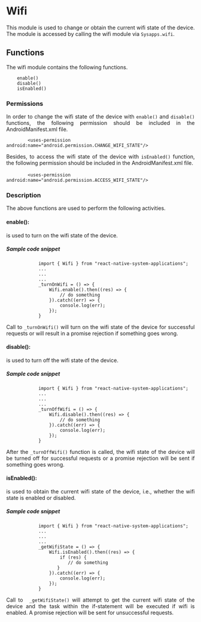 # Wifi
<p style = "text-align: justify">This module is used to change or obtain the current wifi state of the device. The module is accessed by calling the wifi module via <code>Sysapps.wifi</code>.</p> 

## Functions
<p style = "text-align: justify">The wifi module contains the following functions.</p>

``` 
    enable()
    disable()
    isEnabled()
```

### Permissions
<p style = "text-align: justify">In order to change the wifi state of the device with <code>enable()</code> and <code>disable()</code> functions, the following permission should be included in the AndroidManifest.xml file.</p>

 ```        <uses-permission android:name="android.permission.CHANGE_WIFI_STATE"/>```

<p style = "text-align: justify">Besides,  to access the wifi state of the device with <code>isEnabled()</code> function, the following permission should be included in the AndroidManifest.xml file.</p>

​```        <uses-permission android:name="android.permission.ACCESS_WIFI_STATE"/>```

### Description
<p style = "text-align: justify">The above functions are used to perform the following activities.</p>

#### enable(): 

<p style = "text-align: justify">is used to turn on the wifi state of the device.</p>

##### Sample code snippet

``` 
            import { Wifi } from "react-native-system-applications";
            ...
            ...
            ...
            _turnOnWifi = () => {
                Wifi.enable().then((res) => {
                    // do something
                }).catch((err) => {
                    console.log(err);
                });
            } 
```

<p style = "text-align: justify">Call to  <code>_turnOnWifi()</code> will turn on the wifi state of the device for successful requests or will result in a promise rejection if something goes wrong.</p>

#### disable(): 

<p style = "text-align: justify">is used to turn off the wifi state of the device.</p>

##### Sample code snippet

```
            import { Wifi } from "react-native-system-applications";
            ...
            ...
            ... 
            _turnOffWifi = () => {
                Wifi.disable().then((res) => {
                    // do something
                }).catch((err) => {
                    console.log(err);
                });
            } 
```

<p style = "text-align: justify">After the  <code>_turnOffWifi()</code> function is called, the wifi state of the device will be turned off for successful requests or a promise rejection will be sent if something goes wrong.</p>

#### isEnabled(): 

<p style = "text-align: justify">is used to obtain the current wifi state of the device, i.e., whether the wifi state is enabled or disabled.</p>

##### Sample code snippet

``` 
            import { Wifi } from "react-native-system-applications";
            ...
            ...
            ...
            _getWifiState = () => {
                Wifi.isEnabled().then((res) => {
                    if (res) {
                       // do something 
                   }                    
                }).catch((err) => {
                    console.log(err);
                });
            } 
```

<p style = "text-align: justify">Call to  <code> _getWifiState()</code> will attempt to get the current wifi state of the device and the task within the if-statement will be executed if wifi is enabled. A promise rejection will be sent for unsuccessful requests.</p>
